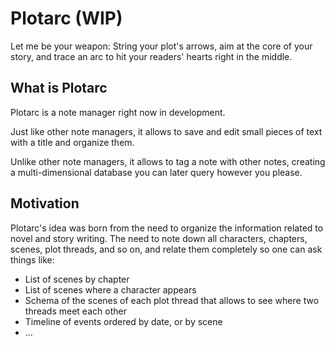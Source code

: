 # Plotarc (WIP)
Let me be your weapon: String your plot's arrows, aim at the core of your
story, and trace an arc to hit your readers' hearts right in the middle.

## What is Plotarc
Plotarc is a note manager right now in development.

Just like other note managers, it allows to save and edit small pieces of text
with a title and organize them.

Unlike other note managers, it allows to tag a note with other notes, creating
a multi-dimensional database you can later query however you please.

## Motivation
Plotarc's idea was born from the need to organize the information related to
novel and story writing. The need to note down all characters, chapters,
scenes, plot threads, and so on, and relate them completely so one can ask
things like:
- List of scenes by chapter
- List of scenes where a character appears
- Schema of the scenes of each plot thread that allows to see where two threads
meet each other
- Timeline of events ordered by date, or by scene
- ...
